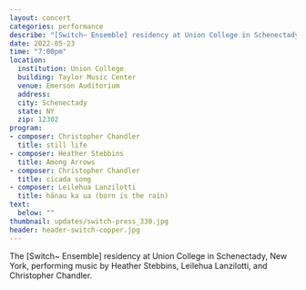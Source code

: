 ```yaml
---
layout: concert
categories: performance
describe: "[Switch~ Ensemble] residency at Union College in Schenectady, New York, performing music by Heather Stebbins, Leilehua Lanzilotti, and Christopher Chandler."
date: 2022-05-23
time: "7:00pm"
location:
  institution: Union College
  building: Taylor Music Center
  venue: Emerson Auditorium
  address:
  city: Schenectady
  state: NY
  zip: 12302
program:
- composer: Christopher Chandler
  title: still life
- composer: Heather Stebbins
  title: Among Arrows
- composer: Christopher Chandler
  title: cicada song
- composer: Leilehua Lanzilotti
  title: hānau ka ua (born is the rain)
text:
  below: ""
thumbnail: updates/switch-press_330.jpg
header: header-switch-copper.jpg
---
```


The [Switch~ Ensemble] residency at Union College in Schenectady, New York, performing music by Heather Stebbins, Leilehua Lanzilotti, and Christopher Chandler.
